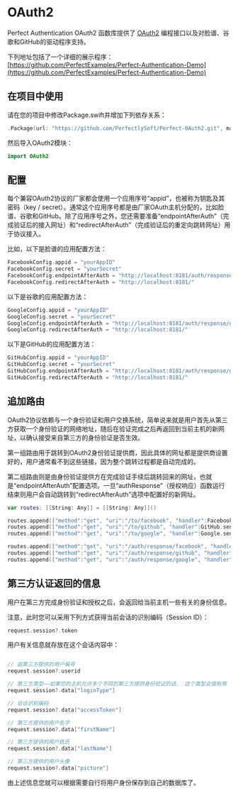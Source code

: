 # OAuth2

Perfect Authentication OAuth2 函数库提供了 [OAuth2](https://oauth.net/2/) 编程接口以及对脸谱、谷歌和GitHub的驱动程序支持。

下列地址包括了一个详细的展示程序：
[https://github.com/PerfectExamples/Perfect-Authentication-Demo](https://github.com/PerfectExamples/Perfect-Authentication-Demo) 

## 在项目中使用

请在您的项目中修改Package.swift并增加下列依存关系：

``` swift
.Package(url: "https://github.com/PerfectlySoft/Perfect-OAuth2.git", majorVersion: 3)
```

然后导入OAuth2模块：

``` swift
import OAuth2
```

## 配置

每个兼容OAuth2协议的厂家都会使用一个应用序号“appid”，也被称为钥匙及其密码（key / secret）。通常这个应用序号都是由厂家OAuth主机分配的，比如脸谱、谷歌和GitHub。除了应用序号之外，您还需要准备“endpointAfterAuth”（完成验证后的接入网址）和“redirectAfterAuth”（完成验证后的重定向跳转网址）用于协议接入。

比如，以下是脸谱的应用配置方法：

``` swift
FacebookConfig.appid = "yourAppID"
FacebookConfig.secret = "yourSecret"
FacebookConfig.endpointAfterAuth = "http://localhost:8181/auth/response/facebook"
FacebookConfig.redirectAfterAuth = "http://localhost:8181/"
```

以下是谷歌的应用配置方法：

``` swift
GoogleConfig.appid = "yourAppID"
GoogleConfig.secret = "yourSecret"
GoogleConfig.endpointAfterAuth = "http://localhost:8181/auth/response/google"
GoogleConfig.redirectAfterAuth = "http://localhost:8181/"
```

以下是GitHub的应用配置方法：

``` swift
GitHubConfig.appid = "yourAppID"
GitHubConfig.secret = "yourSecret"
GitHubConfig.endpointAfterAuth = "http://localhost:8181/auth/response/github"
GitHubConfig.redirectAfterAuth = "http://localhost:8181/"
```

## 追加路由

OAuth2协议依赖与一个身份验证和用户交换系统，简单说来就是用户首先从第三方获取一个身份验证的网络地址，随后在验证完成之后再返回到当前主机的新网址，以确认接受来自第三方的身份验证是否生效。

第一组路由用于跳转到OAuth2身份验证提供商，因此具体的网址都是提供商设置好的，用户通常看不到这些链接，因为整个跳转过程都是自动完成的。

第二组路由则是由身份验证提供方在完成验证手续后跳转回来的网址，也就是“endpointAfterAuth”配置选项。一旦“authResponse”（授权响应）函数运行结束则用户会自动跳转到“redirectAfterAuth”选项中配置好的新网址。

``` swift
var routes: [[String: Any]] = [[String: Any]]()

routes.append(["method":"get", "uri":"/to/facebook", "handler":Facebook.sendToProvider])
routes.append(["method":"get", "uri":"/to/github", "handler":GitHub.sendToProvider])
routes.append(["method":"get", "uri":"/to/google", "handler":Google.sendToProvider])

routes.append(["method":"get", "uri":"/auth/response/facebook", "handler":Facebook.authResponse])
routes.append(["method":"get", "uri":"/auth/response/github", "handler":GitHub.authResponse])
routes.append(["method":"get", "uri":"/auth/response/google", "handler":Google.authResponse])
```

## 第三方认证返回的信息

用户在第三方完成身份验证和授权之后，会返回给当前主机一些有关的身份信息。

注意，此时您可以采用下列方式获得当前会话的识别编码（Session ID）：

``` swift
request.session?.token
```

用户有关信息就存放在这个会话内容中：

``` swift

// 由第三方提供的用户编号
request.session?.userid

// 第三方类型——如果您的主机允许多个不同的第三方提供身份验证的话， 这个类型会很有用
request.session?.data["loginType"]

// 会话识别编码
request.session?.data["accessToken"]

// 第三方提供的用户名字
request.session?.data["firstName"]

// 第三方提供的用户姓氏
request.session?.data["lastName"]

// 第三方提供的用户头像
request.session?.data["picture"]

```

由上述信息您就可以根据需要自行将用户身份保存到自己的数据库了。


